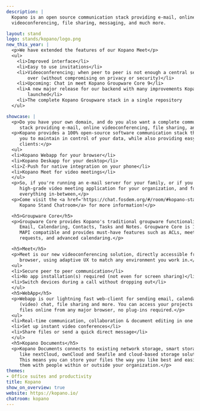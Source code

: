 ```yaml
---
description: |
  Kopano is an open source communication stack providing e-mail, online
  videoconferencing, file sharing, messaging, and much more.

layout: stand
logo: stands/kopano/logo.png
new_this_year: |
  <p>We have extended the features of our Kopano Meet</p>
  <ul>
    <li>Improved interface</li>
    <li>Easy to use invitations</li>
    <li>Videoconferencing; when peer to peer is not enough a central server now takes
        over (without compromising on privacy or security)</li>
    <li>Upcoming: Chat in meet Kopano Groupware Core 9</li>
    <li>A new major release for our backend with many improvements Kopano One was
        launched</li>
    <li>The complete Kopano Groupware stack in a single repository
  </ul>

showcase: |
  <p>Do you have your own domain, and do you also want a complete communication
     stack providing e-mail, online videoconferencing, file sharing, and more?</p>
  <p>Kopano provides a 100% open-source software communication stack that allows
     you to maintain in control of your data, while also providing easy-to-use
     clients:</p>
  <ul>
  <li>Kopano Webapp for your browser</li>
  <li>Kopano Deskapp for your desktop</li>
  <li>Z-Push for native integration on your phone</li>
  <li>Kopano Meet for video meetings</li>
  </ul>
  <p>So, if you're running an e-mail server for your family, or if you want a
     high-grade video meeting application for your organization, and for
     everything in-between,</p>
  <p>Come visit the <a href='https://chat.fosdem.org/#/room/#kopano-stand:fosdem.org'>
     Kopano Stand Chatroom</a> for more information!</p>

  <h5>Groupware Core</h5>
  <p>Groupware Core provides Kopano's traditional groupware functionalities:
     Email, Calendaring, Contacts, Tasks and Notes. Groupware Core is 100%
     MAPI compatible and provides must-have features such as ACLs, meeting
     requests, and advanced calendaring.</p>

  <h5>Meet</h5>
  <p>Meet is our new videoconferencing solution, directly accessible from any
     browser, using adaptive UX to match any environment you work in.</p>
  <ul>
  <li>Secure peer to peer communication</li>
  <li>No app installation(s) required (not even for screen sharing)</li>
  <li>Switch devices during a call without dropping out</li>
  </ul>
  <h5>WebApp</h5>
  <p>Webapp is our lightning fast web-client for sending email, calendaring,
     (video) chat, file sharing and more. You can access your projects and
     files online from any major browser, no plug-ins required.</p>
  <ul>
  <li>Real-time communication, collaboration & document editing in one interface</li>
  <li>Set up instant video conferences</li>
  <li>Share files or send a quick direct message</li>
  </ul>
  <h5>Kopano Documents</h5>
  <p>Kopano Documents connects to existing network storage, smart storage
     like nextCloud, ownCloud and Seafile and cloud-based storage solutions.
     This means you can store your files the way you like best and easily share
     them with people within or outside your organization.</p>
themes:
- Office suites and productivity
title: Kopano
show_on_overview: true
website: https://kopano.io/
chatroom: kopano
---
```

